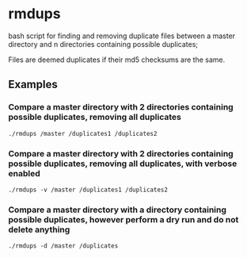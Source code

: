 # rmdups

bash script for finding and removing duplicate files between a master directory and n directories containing possible duplicates;

Files are deemed duplicates if their md5 checksums are the same.

## Examples

### Compare a master directory with 2 directories containing possible duplicates, removing all duplicates

```shell
./rmdups /master /duplicates1 /duplicates2
```

### Compare a master directory with 2 directories containing possible duplicates, removing all duplicates, with verbose enabled

```shell
./rmdups -v /master /duplicates1 /duplicates2
```

### Compare a master directory with a directory containing possible duplicates, however perform a dry run and do not delete anything

```shell
./rmdups -d /master /duplicates
```
